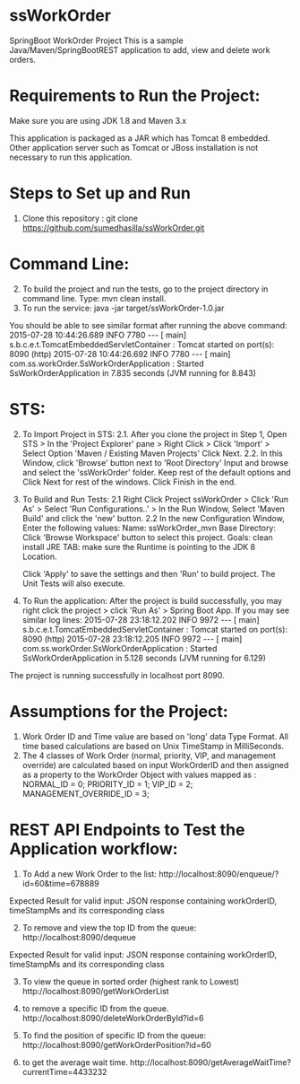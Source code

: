 # ssWorkOrder
SpringBoot WorkOrder Project
This is a sample Java/Maven/SpringBootREST application to add, view and delete work orders.

# Requirements to Run the Project:
Make sure you are using JDK 1.8 and Maven 3.x

This application is packaged as a JAR which has Tomcat 8 embedded. Other application server such as Tomcat or JBoss installation is not necessary to run this application. 

# Steps to Set up and Run
1. Clone this repository : git clone https://github.com/sumedhasilla/ssWorkOrder.git

# Command Line:
2. To build the project and run the tests, go to the project directory in command line. Type: mvn clean install. 
3. To run the service: java -jar target/ssWorkOrder-1.0.jar

You should be able to see similar format after running the above command:
2015-07-28 10:44:26.689  INFO 7780 --- [           main] s.b.c.e.t.TomcatEmbeddedServletContainer : Tomcat started on port(s): 8090 (http)
2015-07-28 10:44:26.692  INFO 7780 --- [           main] com.ss.workOrder.SsWorkOrderApplication  : Started SsWorkOrderApplication in 7.835 seconds (JVM running for 8.843)

# STS:

2. To Import Project in STS:
 2.1. After you clone the project in Step 1,  Open STS > In the 'Project Explorer' pane > Right Click > Click 'Import' > Select Option 'Maven / Existing Maven Projects' Click Next.
 2.2. In this Window, click 'Browse' button next to 'Root Directory' Input and browse and select the 'ssWorkOrder' folder. Keep rest of the default options and Click Next for rest of the windows. Click Finish in the end.
2. To Build and Run Tests: 
	2.1 Right Click Project ssWorkOrder > Click 'Run As' >  Select 'Run Configurations..' > In the Run Window, Select 'Maven Build' and click the 'new' button.
	2.2 In the new Configuration Window, Enter the following values:
	 Name: ssWorkOrder_mvn
	 Base Directory: Click 'Browse Workspace' button to select this project. 
	 Goals: clean install
	 JRE TAB: make sure the Runtime is pointing to the JDK 8 Location.
	 
	 Click 'Apply' to save the settings and then 'Run' to build project. The Unit Tests will also execute. 
	
3. To Run the application: After the project is build successfully, you may right click the project > click  'Run As' > Spring Boot App. 
	If you may see similar log lines:
	2015-07-28 23:18:12.202  INFO 9972 --- [           main] s.b.c.e.t.TomcatEmbeddedServletContainer : Tomcat started on port(s): 8090 (http)
2015-07-28 23:18:12.205  INFO 9972 --- [           main] com.ss.workOrder.SsWorkOrderApplication  : Started SsWorkOrderApplication in 5.128 seconds (JVM running for 6.129)

The project is running successfully in localhost port 8090.


# Assumptions for the Project:
1. Work Order ID and Time value are based on 'long' data Type Format. All time based calculations are based on Unix TimeStamp in MilliSeconds.
2. The 4 classes of Work Order (normal, priority, VIP, and management override) are calculated based on input WorkOrderID and then assigned as a property to the WorkOrder Object with values mapped as :
NORMAL_ID = 0;
PRIORITY_ID = 1;
VIP_ID = 2;
MANAGEMENT_OVERRIDE_ID = 3;

# REST API Endpoints to Test the Application workflow:

1. To Add a new Work Order to the list:
http://localhost:8090/enqueue/?id=60&time=678889

Expected Result for valid input: JSON response containing workOrderID, timeStampMs and its corresponding class
 
2. To remove and view the top ID from the queue:
http://localhost:8090/dequeue

Expected Result for valid input: JSON response containing workOrderID, timeStampMs and its corresponding class

3. To view the queue in sorted order (highest rank to Lowest)
http://localhost:8090/getWorkOrderList

4. to remove a specific ID from the queue.
http://localhost:8090/deleteWorkOrderById?id=6

5. To find the position of specific ID from the queue:
http://localhost:8090/getWorkOrderPosition?id=60

6. to get the average wait time.
http://localhost:8090/getAverageWaitTime?currentTime=4433232
